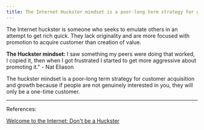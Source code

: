 ```yaml
---
title: The Internet Huckster mindset is a poor-long term strategy for growth
---
```

The Internet huckster is someone who seeks to emulate others in an attempt to get rich quick. They lack originality and are more focused with promotion to acquire customer than creation of value. 

**The Huckster mindset:** I saw something my peers were doing that worked, I copied it, then when I got frustrated I started to get more aggressive about promoting it." - Nat Eliason

The huckster mindset is a poor-long term strategy for customer acquisition and growth because if people are not genuinely interested in you, they will only be a one-time customer.

---
References:

[Welcome to the Internet: Don't be a Huckster](https://www.nateliason.com/blog/huckster)

